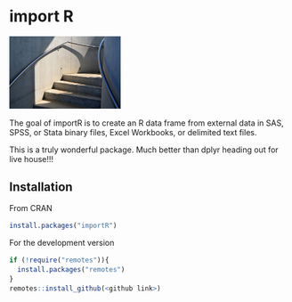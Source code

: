 # import R

<img src="stairs.jpg" width = "200" />

The goal of importR is to create an R data frame from external data in SAS, SPSS, or Stata binary files, Excel Workbooks, or delimited text files.

This is a truly wonderful package. Much better than dplyr
heading out for live house!!!

## Installation

From CRAN

``` r
install.packages("importR")
```

For the development version

``` r
if (!require("remotes")){
  install.packages("remotes")
}
remotes::install_github(<github link>)
```
